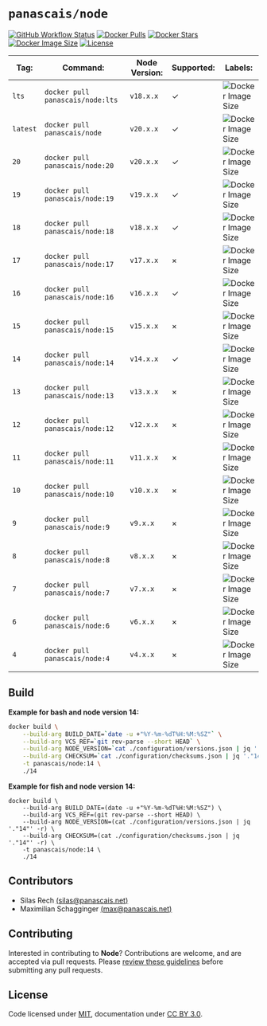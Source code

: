 # `panascais/node`

[![GitHub Workflow Status](https://img.shields.io/github/actions/workflow/status/panascais-docker/node/main.yml?branch=master&style=flat-square)](https://github.com/panascais-docker/node/actions?query=workflow%3Amain)
[![Docker Pulls](https://img.shields.io/docker/pulls/panascais/node.svg?style=flat-square)](https://hub.docker.com/r/panascais/node)
[![Docker Stars](https://img.shields.io/docker/stars/panascais/node.svg?style=flat-square)](https://hub.docker.com/r/panascais/node)
[![Docker Image Size](https://img.shields.io/docker/image-size/panascais/node.svg?style=flat-square)](https://microbadger.com/images/panascais/node)
[![License](https://img.shields.io/github/license/panascais-docker/node.svg?style=flat-square)](https://hub.docker.com/r/panascais/node)

| **Tag:** | **Command:**                     | **Node Version:** | **Supported:** | **Labels:**                                                                                            |
| -------- | -------------------------------- | ----------------- | -------------- | ------------------------------------------------------------------------------------------------------ |
| `lts`    | `docker pull panascais/node:lts` | `v18.x.x`         | ✓              | ![Docker Image Size](https://img.shields.io/docker/image-size/panascais/node/lts?style=flat-square)    |
| `latest` | `docker pull panascais/node`     | `v20.x.x`         | ✓              | ![Docker Image Size](https://img.shields.io/docker/image-size/panascais/node/latest?style=flat-square) |
| `20`     | `docker pull panascais/node:20`  | `v20.x.x`         | ✓              | ![Docker Image Size](https://img.shields.io/docker/image-size/panascais/node/20?style=flat-square)     |
| `19`     | `docker pull panascais/node:19`  | `v19.x.x`         | ✓              | ![Docker Image Size](https://img.shields.io/docker/image-size/panascais/node/19?style=flat-square)     |
| `18`     | `docker pull panascais/node:18`  | `v18.x.x`         | ✓              | ![Docker Image Size](https://img.shields.io/docker/image-size/panascais/node/18?style=flat-square)     |
| `17`     | `docker pull panascais/node:17`  | `v17.x.x`         | ×              | ![Docker Image Size](https://img.shields.io/docker/image-size/panascais/node/17?style=flat-square)     |
| `16`     | `docker pull panascais/node:16`  | `v16.x.x`         | ✓              | ![Docker Image Size](https://img.shields.io/docker/image-size/panascais/node/16?style=flat-square)     |
| `15`     | `docker pull panascais/node:15`  | `v15.x.x`         | ×              | ![Docker Image Size](https://img.shields.io/docker/image-size/panascais/node/15?style=flat-square)     |
| `14`     | `docker pull panascais/node:14`  | `v14.x.x`         | ✓              | ![Docker Image Size](https://img.shields.io/docker/image-size/panascais/node/14?style=flat-square)     |
| `13`     | `docker pull panascais/node:13`  | `v13.x.x`         | ×              | ![Docker Image Size](https://img.shields.io/docker/image-size/panascais/node/13?style=flat-square)     |
| `12`     | `docker pull panascais/node:12`  | `v12.x.x`         | ×              | ![Docker Image Size](https://img.shields.io/docker/image-size/panascais/node/12?style=flat-square)     |
| `11`     | `docker pull panascais/node:11`  | `v11.x.x`         | ×              | ![Docker Image Size](https://img.shields.io/docker/image-size/panascais/node/11?style=flat-square)     |
| `10`     | `docker pull panascais/node:10`  | `v10.x.x`         | ×              | ![Docker Image Size](https://img.shields.io/docker/image-size/panascais/node/10?style=flat-square)     |
| `9`      | `docker pull panascais/node:9`   | `v9.x.x`          | ×              | ![Docker Image Size](https://img.shields.io/docker/image-size/panascais/node/9?style=flat-square)      |
| `8`      | `docker pull panascais/node:8`   | `v8.x.x`          | ×              | ![Docker Image Size](https://img.shields.io/docker/image-size/panascais/node/8?style=flat-square)      |
| `7`      | `docker pull panascais/node:7`   | `v7.x.x`          | ×              | ![Docker Image Size](https://img.shields.io/docker/image-size/panascais/node/7?style=flat-square)      |
| `6`      | `docker pull panascais/node:6`   | `v6.x.x`          | ×              | ![Docker Image Size](https://img.shields.io/docker/image-size/panascais/node/6?style=flat-square)      |
| `4`      | `docker pull panascais/node:4`   | `v4.x.x`          | ×              | ![Docker Image Size](https://img.shields.io/docker/image-size/panascais/node/4?style=flat-square)      |

## Build

**Example for bash and node version 14:**

```sh
docker build \
    --build-arg BUILD_DATE=`date -u +"%Y-%m-%dT%H:%M:%SZ"` \
    --build-arg VCS_REF=`git rev-parse --short HEAD` \
    --build-arg NODE_VERSION=`cat ./configuration/versions.json | jq '."14"' -r` \
    --build-arg CHECKSUM=`cat ./configuration/checksums.json | jq '."14"' -r` \
    -t panascais/node:14 \
    ./14
```

**Example for fish and node version 14:**

```fish
docker build \
    --build-arg BUILD_DATE=(date -u +"%Y-%m-%dT%H:%M:%SZ") \
    --build-arg VCS_REF=(git rev-parse --short HEAD) \
    --build-arg NODE_VERSION=(cat ./configuration/versions.json | jq '."14"' -r) \
    --build-arg CHECKSUM=(cat ./configuration/checksums.json | jq '."14"' -r) \
    -t panascais/node:14 \
    ./14
```

## Contributors

- Silas Rech [(silas@panascais.net)](mailto:silas@panascais.net)
- Maximilian Schagginger [(max@panascais.net)](mailto:max@panascais.net)

## Contributing

Interested in contributing to **Node**? Contributions are welcome, and are accepted via pull requests. Please [review these guidelines](contributing.md) before submitting any pull requests.

## License

Code licensed under [MIT](license.md), documentation under [CC BY 3.0](https://creativecommons.org/licenses/by/3.0/).
